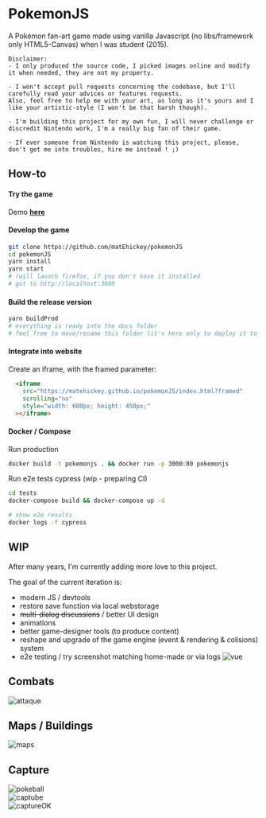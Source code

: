 # PokemonJS

A Pokémon fan-art game made using vanilla Javascript (no libs/framework only HTML5-Canvas) when I was student (2015).  

~~~
Disclaimer:
- I only produced the source code, I picked images online and modify it when needed, they are not my property.  

- I won't accept pull requests concerning the codebase, but I'll carefully read your advices or features requests.  
Also, feel free to help me with your art, as long as it's yours and I like your artistic-style (I won't be that harsh though).

- I'm building this project for my own fun, I will never challenge or discredit Nintendo work, I'm a really big fan of their game.  

- If ever someone from Nintendo is watching this project, please, don't get me into troubles, hire me instead ! ;)
~~~

## How-to
#### Try the game  
Demo [**here**](https://matehickey.github.io/pokemonJS/)  

#### Develop the game  
~~~bash
git clone https://github.com/matEhickey/pokemonJS
cd pokemonJS
yarn install
yarn start
# (will launch firefox, if you don't have it installed
# got to http://localhost:3000
~~~

#### Build the release version  
~~~bash
yarn buildProd
# everything is ready into the docs folder
# feel free to move/rename this folder (it's here only to deploy it to github pages)
~~~

#### Integrate into website  
Create an iframe, with the framed parameter:  
~~~html
  <iframe
    src="https://matehickey.github.io/pokemonJS/index.html?framed"
    scrolling="no"
    style="width: 600px; height: 450px;"
  ></iframe>
~~~

#### Docker / Compose  
Run production  
~~~bash
docker build -t pokemonjs . && docker run -p 3000:80 pokemonjs
~~~

Run e2e tests cypress (wip - preparing CI)  
~~~bash
cd tests
docker-compose build && docker-compose up -d

# show e2e results
docker logs -f cypress
~~~

## WIP
After many years, I'm currently adding more love to this project.  

The goal of the current iteration is:  
- modern JS / devtools  
- restore save function via local webstorage  
- <del>multi-dialog discussions</del> / better UI design  
- animations  
- better game-designer tools (to produce content)
- reshape and upgrade of the game engine (event & rendering & colisions) system  
- e2e testing / try screenshot matching home-made or via logs
![vue](assets/imgs/readme/vue.png)  

## Combats
![attaque](assets/imgs/readme/attaque.png)  

## Maps / Buildings
![maps](assets/imgs/readme/map.png)  

## Capture  
![pokeball](assets/imgs/readme/pokeball.png)  
![captube](assets/imgs/readme/capture.png)  
![captureOK](assets/imgs/readme/captureOK.png)
